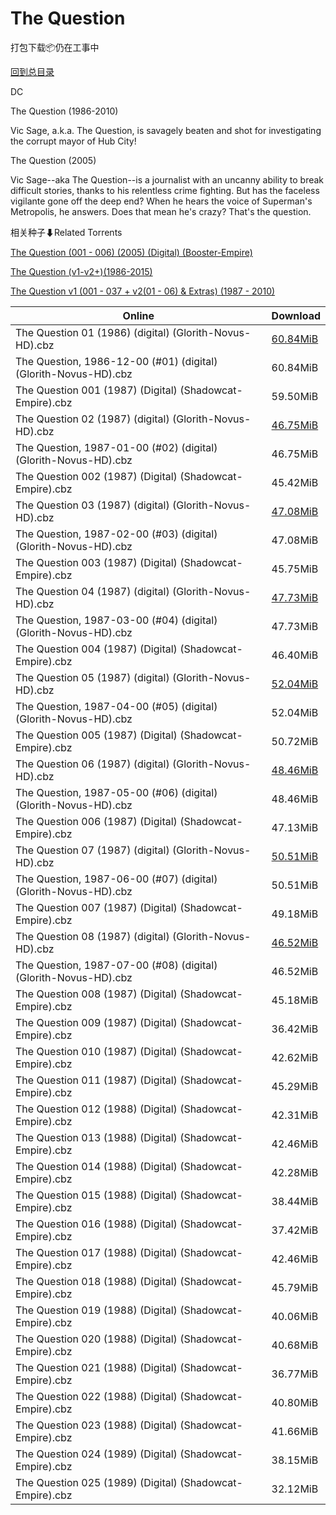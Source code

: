 # The Question

打包下载📦仍在工事中

[回到总目录](/Catalogs.md)

DC

The Question (1986-2010)

Vic Sage, a.k.a. The Question, is savagely beaten and shot for investigating the corrupt mayor of Hub City!



The Question (2005)

Vic Sage--aka The Question--is a journalist with an uncanny ability to break difficult stories, thanks to his relentless crime fighting. But has the faceless vigilante gone off the deep end? When he hears the voice of Superman's Metropolis, he answers. Does that mean he's crazy? That's the question.





相关种子⬇Related Torrents

[The Question (001 - 006) (2005) (Digital) (Booster-Empire)](https://github.com/alicewish/markdown/blob/master/torrent/The-Question--001---006---2005---Digital---Booster-Empire.md)

[The Question (v1-v2+)(1986-2015)](https://github.com/alicewish/markdown/blob/master/torrent/The-Question--v1-v2---1986-2015.md)

[The Question v1 (001 - 037 + v2(01 - 06) & Extras) (1987 - 2010)](https://github.com/alicewish/markdown/blob/master/torrent/The-Question-v1--001---037---v2-01---06----Extras---1987---2010.md)

Online | Download
--- | ---
The Question 01 (1986) (digital) (Glorith-Novus-HD).cbz | [60.84MiB](https://pan.baidu.com/s/1eSD7mO6#list/path=%2FNovus%20-%20Week%20of%202016%20Q4%2FNovus%20-%20Week%20of%202016-10-19%2F%E3%82%A4%E3%82%BB%E3%82%AF%E3%82%AA%E3%82%B5%E3%82%A2%E3%82%B5%E3%82%BB%E3%82%B5%E3%82%A2%E3%82%BB%E3%82%B9%E3%82%AA%E3%82%AA%E3%82%AB%E3%82%B5%E3%82%A8%E3%82%B9%E3%82%A4%E3%82%BB%E3%82%BB%E3%82%AA%E3%82%A8%E3%82%B7%E3%82%AA%E3%82%A6%E3%82%BB%E3%82%AF%E3%82%B3%E3%82%AF%E3%82%B5%E3%82%AA&parentPath=%2FNovus%20-%20Week%20of%202016%20Q4)
The Question, 1986-12-00 (#01) (digital) (Glorith-Novus-HD).cbz | 60.84MiB
The Question 001 (1987) (Digital) (Shadowcat-Empire).cbz | 59.50MiB
The Question 02 (1987) (digital) (Glorith-Novus-HD).cbz | [46.75MiB](https://pan.baidu.com/s/1eSD7mO6#list/path=%2FNovus%20-%20Week%20of%202016%20Q4%2FNovus%20-%20Week%20of%202016-10-19%2F%E3%82%B1%E3%82%BD%E3%82%B9%E3%82%B7%E3%82%BF%E3%82%B7%E3%82%AF%E3%82%B9%E3%82%B1%E3%82%B5%E3%82%A6%E3%82%AD%E3%82%B7%E3%82%B7%E3%82%B1%E3%82%A4%E3%82%AF%E3%82%AB%E3%82%B1%E3%82%A8%E3%82%B7%E3%82%B1%E3%82%AF%E3%82%AA%E3%82%AF%E3%82%BF%E3%82%AA%E3%82%B3%E3%82%A8%E3%82%A4%E3%82%BB%E3%82%BB&parentPath=%2FNovus%20-%20Week%20of%202016%20Q4)
The Question, 1987-01-00 (#02) (digital) (Glorith-Novus-HD).cbz | 46.75MiB
The Question 002 (1987) (Digital) (Shadowcat-Empire).cbz | 45.42MiB
The Question 03 (1987) (digital) (Glorith-Novus-HD).cbz | [47.08MiB](https://pan.baidu.com/s/1gfjIVPD#list/path=%2FNovus%20-%20Week%20of%202016%20Q4%2FNovus%20-%20Week%20of%202016-10-26%2F%E3%82%A6%E3%82%AD%E3%82%B3%E3%82%A8%E3%82%A8%E3%82%A8%E3%82%AD%E3%82%B9%E3%82%B5%E3%82%AB%E3%82%A2%E3%82%BF%E3%82%B9%E3%82%A2%E3%82%B9%E3%82%AD%E3%82%BB%E3%82%B3%E3%82%B1%E3%82%AA%E3%82%A2%E3%82%AF%E3%82%AD%E3%82%A4%E3%82%B9%E3%82%A4%E3%82%A2%E3%82%BD%E3%82%AD%E3%82%BF%E3%82%A6%E3%82%A8&parentPath=%2FNovus%20-%20Week%20of%202016%20Q4)
The Question, 1987-02-00 (#03) (digital) (Glorith-Novus-HD).cbz | 47.08MiB
The Question 003 (1987) (Digital) (Shadowcat-Empire).cbz | 45.75MiB
The Question 04 (1987) (digital) (Glorith-Novus-HD).cbz | [47.73MiB](https://pan.baidu.com/s/1gfjIVPD#list/path=%2FNovus%20-%20Week%20of%202016%20Q4%2FNovus%20-%20Week%20of%202016-10-26%2F%E3%82%A4%E3%82%B9%E3%82%A4%E3%82%B7%E3%82%AF%E3%82%B9%E3%82%BF%E3%82%A2%E3%82%AF%E3%82%B7%E3%82%AF%E3%82%A8%E3%82%A8%E3%82%BD%E3%82%AF%E3%82%AB%E3%82%A4%E3%82%AA%E3%82%B1%E3%82%AD%E3%82%A6%E3%82%B7%E3%82%B7%E3%82%A4%E3%82%BD%E3%82%B1%E3%82%A2%E3%82%BB%E3%82%A2%E3%82%B5%E3%82%B1%E3%82%B5&parentPath=%2FNovus%20-%20Week%20of%202016%20Q4)
The Question, 1987-03-00 (#04) (digital) (Glorith-Novus-HD).cbz | 47.73MiB
The Question 004 (1987) (Digital) (Shadowcat-Empire).cbz | 46.40MiB
The Question 05 (1987) (digital) (Glorith-Novus-HD).cbz | [52.04MiB](https://pan.baidu.com/s/1gfjIVPD#list/path=%2FNovus%20-%20Week%20of%202016%20Q4%2FNovus%20-%20Week%20of%202016-10-26%2F%E3%82%AD%E3%82%A8%E3%82%A2%E3%82%B1%E3%82%AB%E3%82%A6%E3%82%A4%E3%82%B1%E3%82%A2%E3%82%BF%E3%82%A8%E3%82%BD%E3%82%A6%E3%82%AA%E3%82%AD%E3%82%A4%E3%82%AB%E3%82%B7%E3%82%B1%E3%82%BD%E3%82%A8%E3%82%B9%E3%82%B3%E3%82%A4%E3%82%B5%E3%82%BB%E3%82%BB%E3%82%AD%E3%82%A6%E3%82%B7%E3%82%BD%E3%82%AA&parentPath=%2FNovus%20-%20Week%20of%202016%20Q4)
The Question, 1987-04-00 (#05) (digital) (Glorith-Novus-HD).cbz | 52.04MiB
The Question 005 (1987) (Digital) (Shadowcat-Empire).cbz | 50.72MiB
The Question 06 (1987) (digital) (Glorith-Novus-HD).cbz | [48.46MiB](https://pan.baidu.com/s/1hsMq8yo#list/path=%2FNovus%20-%20Week%20of%202016%20Q4%2FNovus%20-%20Week%20of%202016-11-02%2F%E3%82%BB%E3%82%AA%E3%82%A2%E3%82%AA%E3%82%B9%E3%82%AD%E3%82%AD%E3%82%B7%E3%82%A4%E3%82%B9%E3%82%AB%E3%82%B1%E3%82%A4%E3%82%B1%E3%82%AA%E3%82%B9%E3%82%B1%E3%82%AA%E3%82%BF%E3%82%A4%E3%82%AA%E3%82%BB%E3%82%A4%E3%82%AA%E3%82%A6%E3%82%B9%E3%82%A2%E3%82%B1%E3%82%B5%E3%82%AD%E3%82%B3%E3%82%A6&parentPath=%2FNovus%20-%20Week%20of%202016%20Q4)
The Question, 1987-05-00 (#06) (digital) (Glorith-Novus-HD).cbz | 48.46MiB
The Question 006 (1987) (Digital) (Shadowcat-Empire).cbz | 47.13MiB
The Question 07 (1987) (digital) (Glorith-Novus-HD).cbz | [50.51MiB](https://pan.baidu.com/s/1hsMq8yo#list/path=%2FNovus%20-%20Week%20of%202016%20Q4%2FNovus%20-%20Week%20of%202016-11-02%2F%E3%82%A4%E3%82%BB%E3%82%A2%E3%82%B3%E3%82%AB%E3%82%A6%E3%82%A6%E3%82%B3%E3%82%A2%E3%82%AB%E3%82%BD%E3%82%AA%E3%82%AB%E3%82%B1%E3%82%A4%E3%82%BB%E3%82%A2%E3%82%BD%E3%82%B7%E3%82%AD%E3%82%A2%E3%82%B5%E3%82%A2%E3%82%AB%E3%82%B3%E3%82%B7%E3%82%B7%E3%82%B7%E3%82%A8%E3%82%A8%E3%82%B3%E3%82%BF&parentPath=%2FNovus%20-%20Week%20of%202016%20Q4)
The Question, 1987-06-00 (#07) (digital) (Glorith-Novus-HD).cbz | 50.51MiB
The Question 007 (1987) (Digital) (Shadowcat-Empire).cbz | 49.18MiB
The Question 08 (1987) (digital) (Glorith-Novus-HD).cbz | [46.52MiB](https://pan.baidu.com/s/1hsMq8yo#list/path=%2FNovus%20-%20Week%20of%202016%20Q4%2FNovus%20-%20Week%20of%202016-11-02%2F%E3%82%AF%E3%82%B1%E3%82%BD%E3%82%A8%E3%82%B3%E3%82%BB%E3%82%AB%E3%82%A4%E3%82%AD%E3%82%A8%E3%82%BF%E3%82%B5%E3%82%BB%E3%82%AA%E3%82%A6%E3%82%A6%E3%82%A2%E3%82%A8%E3%82%B1%E3%82%AB%E3%82%AB%E3%82%BB%E3%82%BF%E3%82%B1%E3%82%AA%E3%82%B3%E3%82%A8%E3%82%AD%E3%82%BB%E3%82%AB%E3%82%BF%E3%82%BD&parentPath=%2FNovus%20-%20Week%20of%202016%20Q4)
The Question, 1987-07-00 (#08) (digital) (Glorith-Novus-HD).cbz | 46.52MiB
The Question 008 (1987) (Digital) (Shadowcat-Empire).cbz | 45.18MiB
The Question 009 (1987) (Digital) (Shadowcat-Empire).cbz | 36.42MiB
The Question 010 (1987) (Digital) (Shadowcat-Empire).cbz | 42.62MiB
The Question 011 (1987) (Digital) (Shadowcat-Empire).cbz | 45.29MiB
The Question 012 (1988) (Digital) (Shadowcat-Empire).cbz | 42.31MiB
The Question 013 (1988) (Digital) (Shadowcat-Empire).cbz | 42.46MiB
The Question 014 (1988) (Digital) (Shadowcat-Empire).cbz | 42.28MiB
The Question 015 (1988) (Digital) (Shadowcat-Empire).cbz | 38.44MiB
The Question 016 (1988) (Digital) (Shadowcat-Empire).cbz | 37.42MiB
The Question 017 (1988) (Digital) (Shadowcat-Empire).cbz | 42.46MiB
The Question 018 (1988) (Digital) (Shadowcat-Empire).cbz | 45.79MiB
The Question 019 (1988) (Digital) (Shadowcat-Empire).cbz | 40.06MiB
The Question 020 (1988) (Digital) (Shadowcat-Empire).cbz | 40.68MiB
The Question 021 (1988) (Digital) (Shadowcat-Empire).cbz | 36.77MiB
The Question 022 (1988) (Digital) (Shadowcat-Empire).cbz | 40.80MiB
The Question 023 (1988) (Digital) (Shadowcat-Empire).cbz | 41.66MiB
The Question 024 (1989) (Digital) (Shadowcat-Empire).cbz | 38.15MiB
The Question 025 (1989) (Digital) (Shadowcat-Empire).cbz | 32.12MiB